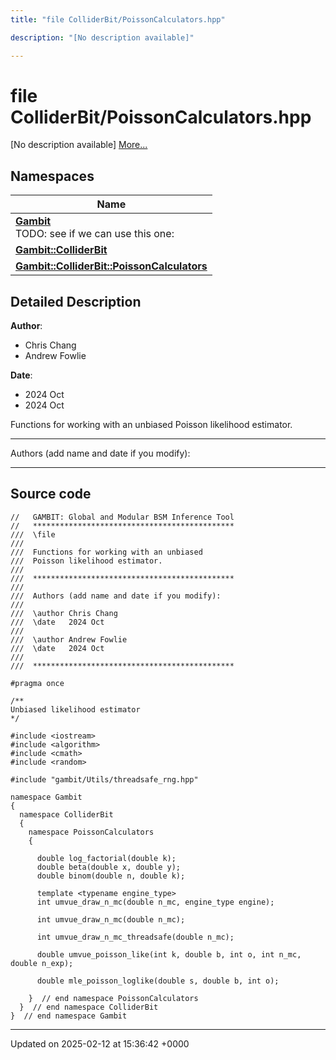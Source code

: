 ```yaml
---
title: "file ColliderBit/PoissonCalculators.hpp"

description: "[No description available]"

---
```


# file ColliderBit/PoissonCalculators.hpp

[No description available] [More...](#detailed-description)

## Namespaces

| Name           |
| -------------- |
| **[Gambit](/documentation/code/namespaces/namespacegambit/)** <br>TODO: see if we can use this one:  |
| **[Gambit::ColliderBit](/documentation/code/namespaces/namespacegambit_1_1colliderbit/)**  |
| **[Gambit::ColliderBit::PoissonCalculators](/documentation/code/namespaces/namespacegambit_1_1colliderbit_1_1poissoncalculators/)**  |

## Detailed Description


**Author**: 

  * Chris Chang 
  * Andrew Fowlie 


**Date**: 

  * 2024 Oct
  * 2024 Oct


Functions for working with an unbiased Poisson likelihood estimator.



------------------

Authors (add name and date if you modify):



------------------




## Source code

```
//   GAMBIT: Global and Modular BSM Inference Tool
//   *********************************************
///  \file
///
///  Functions for working with an unbiased 
///  Poisson likelihood estimator.
///
///  *********************************************
///
///  Authors (add name and date if you modify):
///
///  \author Chris Chang
///  \date   2024 Oct
///
///  \author Andrew Fowlie
///  \date   2024 Oct
///
///  *********************************************

#pragma once

/**
Unbiased likelihood estimator
*/

#include <iostream>
#include <algorithm>
#include <cmath>
#include <random>

#include "gambit/Utils/threadsafe_rng.hpp"

namespace Gambit
{
  namespace ColliderBit
  {
    namespace PoissonCalculators
    {

      double log_factorial(double k);
      double beta(double x, double y);
      double binom(double n, double k);

      template <typename engine_type>
      int umvue_draw_n_mc(double n_mc, engine_type engine);

      int umvue_draw_n_mc(double n_mc);

      int umvue_draw_n_mc_threadsafe(double n_mc);

      double umvue_poisson_like(int k, double b, int o, int n_mc, double n_exp);

      double mle_poisson_loglike(double s, double b, int o);

    }  // end namespace PoissonCalculators
  }  // end namespace ColliderBit
}  // end namespace Gambit
```


-------------------------------

Updated on 2025-02-12 at 15:36:42 +0000
